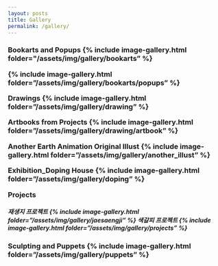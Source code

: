 ```yaml
---
layout: posts
title: Gallery
permalink: /gallery/
---
```


<h3> Bookarts and Popups
{% include image-gallery.html folder="/assets/img/gallery/bookarts” %}

{% include image-gallery.html folder=”/assets/img/gallery/bookarts/popups” %}


Drawings
{% include image-gallery.html folder=”/assets/img/gallery/drawing” %}

Artbooks from Projects
{% include image-gallery.html folder=”/assets/img/gallery/drawing/artbook” %}

Another Earth Animation Original Illust
{% include image-gallery.html folder=”/assets/img/gallery/another_illust” %}

Exhibition_Doping House
{% include image-gallery.html folder=”/assets/img/gallery/doping” %}

Projects
<h5>재생지 프로젝트
{% include image-gallery.html folder=”/assets/img/gallery/jaesaengji” %}
색갈피 프로젝트
{% include image-gallery.html folder=”/assets/img/gallery/projects” %}

<h3>Sculpting and Puppets
{% include image-gallery.html folder=”/assets/img/gallery/puppets” %}

